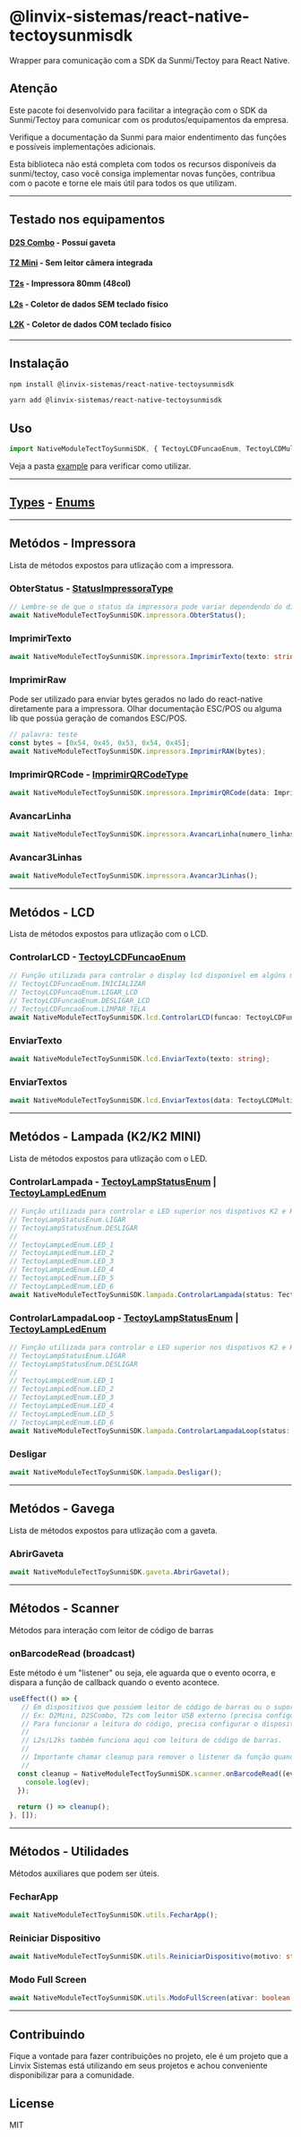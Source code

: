# @linvix-sistemas/react-native-tectoysunmisdk
Wrapper para comunicação com a SDK da Sunmi/Tectoy para React Native.

## Atenção
Este pacote foi desenvolvido para facilitar a integração com o SDK da Sunmi/Tectoy para comunicar com os produtos/equipamentos da empresa.

Verifique a documentação da Sunmi para maior endentimento das funções e possíveis implementações adicionais.

Esta biblioteca não está completa com todos os recursos disponíveis da sunmi/tectoy, caso você consiga implementar novas funções, contribua com o pacote e torne ele mais útil para todos os que utilizam.

---

## Testado nos equipamentos
#### [D2S Combo](https://tectoyautomacao.com.br/produtos/terminais-pdv/pos-desktop-d2s-combo) - Possuí gaveta
#### [T2 Mini](https://tectoyautomacao.com.br/produtos/terminais-pdv/pdv-desktop-t2-mini) - Sem leitor câmera integrada
#### [T2s](https://tectoyautomacao.com.br/produtos/terminais-pdv/pdv-desktop-t2s) - Impressora 80mm (48col)

#### [L2s](https://tectoyautomacao.com.br/produtos/terminais-moveis/computador-de-mao-l2s) - Coletor de dados SEM teclado físico
#### [L2K](https://tectoyautomacao.com.br/produtos/terminais-moveis/computador-de-mao-l2k) - Coletor de dados COM teclado físico
---

## Instalação

```sh
npm install @linvix-sistemas/react-native-tectoysunmisdk
```

```sh
yarn add @linvix-sistemas/react-native-tectoysunmisdk
```
## Uso

```js
import NativeModuleTectToySunmiSDK, { TectoyLCDFuncaoEnum, TectoyLCDMultiTextoType } from '@linvix-sistemas/react-native-tectoysunmisdk';
```

Veja a pasta [example](example/src/App.tsx) para verificar como utilizar.

---
## [Types](src/types/tectoysunmi-types.ts) - [Enums](src/enums/tectoysunmisdk-enum.ts) 
---

## Metódos - Impressora
Lista de métodos expostos para utlização com a impressora.

### ObterStatus - [StatusImpressoraType](src/types/tectoysunmi-types.ts#L08)
```ts
// Lembre-se de que o status da impressora pode variar dependendo do dispositivo utilizado pela tectoy, sempre verifique o manual.
await NativeModuleTectToySunmiSDK.impressora.ObterStatus();
```
### ImprimirTexto
```ts
await NativeModuleTectToySunmiSDK.impressora.ImprimirTexto(texto: string);
```
### ImprimirRaw
Pode ser utilizado para enviar bytes gerados no lado do react-native diretamente para a impressora.
Olhar documentação ESC/POS ou alguma lib que possúa geração de comandos ESC/POS.
```ts
// palavra: teste
const bytes = [0x54, 0x45, 0x53, 0x54, 0x45];
await NativeModuleTectToySunmiSDK.impressora.ImprimirRAW(bytes);
```

### ImprimirQRCode - [ImprimirQRCodeType](src/types/tectoysunmi-types.ts#L14)
```ts
await NativeModuleTectToySunmiSDK.impressora.ImprimirQRCode(data: ImprimirQRCodeType);
```
### AvancarLinha
```ts
await NativeModuleTectToySunmiSDK.impressora.AvancarLinha(numero_linhas = 5);
```
### Avancar3Linhas
```ts
await NativeModuleTectToySunmiSDK.impressora.Avancar3Linhas();
```
---

## Metódos - LCD
Lista de métodos expostos para utlização com o LCD.

### ControlarLCD - [TectoyLCDFuncaoEnum](src/enums/tectoysunmisdk-enum.ts#L1)
```ts
// Função utilizada para controlar o display lcd disponível em algúns modelos da tectoy/sunmi.
// TectoyLCDFuncaoEnum.INICIALIZAR
// TectoyLCDFuncaoEnum.LIGAR_LCD
// TectoyLCDFuncaoEnum.DESLIGAR_LCD
// TectoyLCDFuncaoEnum.LIMPAR_TELA
await NativeModuleTectToySunmiSDK.lcd.ControlarLCD(funcao: TectoyLCDFuncaoEnum);
```
### EnviarTexto
```ts
await NativeModuleTectToySunmiSDK.lcd.EnviarTexto(texto: string);
```
### EnviarTextos
```ts
await NativeModuleTectToySunmiSDK.lcd.EnviarTextos(data: TectoyLCDMultiTextoType);
```
---

## Metódos - Lampada (K2/K2 MINI)
Lista de métodos expostos para utlização com o LED.

### ControlarLampada - [TectoyLampStatusEnum](src/enums/tectoysunmisdk-enum.ts) | [TectoyLampLedEnum](src/enums/tectoysunmisdk-enum.ts) 
```ts
// Função utilizada para controlar o LED superior nos dispotivos K2 e K2 Mini.
// TectoyLampStatusEnum.LIGAR
// TectoyLampStatusEnum.DESLIGAR
//
// TectoyLampLedEnum.LED_1
// TectoyLampLedEnum.LED_2
// TectoyLampLedEnum.LED_3
// TectoyLampLedEnum.LED_4
// TectoyLampLedEnum.LED_5
// TectoyLampLedEnum.LED_6
await NativeModuleTectToySunmiSDK.lampada.ControlarLampada(status: TectoyLampStatusEnum, led: TectoyLampLedEnum);
```

### ControlarLampadaLoop - [TectoyLampStatusEnum](src/enums/tectoysunmisdk-enum.ts) | [TectoyLampLedEnum](src/enums/tectoysunmisdk-enum.ts)
```ts
// Função utilizada para controlar o LED superior nos dispotivos K2 e K2 Mini.
// TectoyLampStatusEnum.LIGAR
// TectoyLampStatusEnum.DESLIGAR
//
// TectoyLampLedEnum.LED_1
// TectoyLampLedEnum.LED_2
// TectoyLampLedEnum.LED_3
// TectoyLampLedEnum.LED_4
// TectoyLampLedEnum.LED_5
// TectoyLampLedEnum.LED_6
await NativeModuleTectToySunmiSDK.lampada.ControlarLampadaLoop(status: TectoyLampStatusEnum, onTime: number, offTime: number, led: TectoyLampLedEnum);
```

### Desligar
```ts
await NativeModuleTectToySunmiSDK.lampada.Desligar();
```
---

## Metódos - Gavega
Lista de métodos expostos para utlização com a gaveta.

### AbrirGaveta
```ts
await NativeModuleTectToySunmiSDK.gaveta.AbrirGaveta();
```
---

## Métodos - Scanner
Métodos para interação com leitor de código de barras

### onBarcodeRead (broadcast)
Este método é um "listener" ou seja, ele aguarda que o evento ocorra, e dispara a função de callback quando o evento acontece.
```ts
useEffect(() => {
   // Em dispositivos que possúem leitor de código de barras ou o suporte via USB.
   // Ex: D2Mini, D2SCombo, T2s com leitor USB externo (precisa configurar broadcast).
   // Para funcionar a leitura do código, precisa configurar o dispositivo para fazer broadcast dos dados e desabilitar TextInput para saída de texto.
   //
   // L2s/L2ks também funciona aqui com leitura de código de barras.
   //
   // Importante chamar cleanup para remover o listener da função quando quiser parar de receber o código de barras lido.
   //
  const cleanup = NativeModuleTectToySunmiSDK.scanner.onBarcodeRead((ev) => {
    console.log(ev);
  });
  
  return () => cleanup();
}, []);
  ```
  ---
## Métodos - Utilidades
Métodos auxiliares que podem ser úteis.

### FecharApp
```ts
await NativeModuleTectToySunmiSDK.utils.FecharApp();
```

### Reiniciar Dispositivo
```ts
await NativeModuleTectToySunmiSDK.utils.ReiniciarDispositivo(motivo: string);
```

### Modo Full Screen
```ts
await NativeModuleTectToySunmiSDK.utils.ModoFullScreen(ativar: boolean = true);
```
---

## Contribuindo
Fique a vontade para fazer contribuições no projeto, ele é um projeto que a Linvix Sistemas está utilizando em seus projetos e achou conveniente disponibilizar para a comunidade.

## License

MIT
